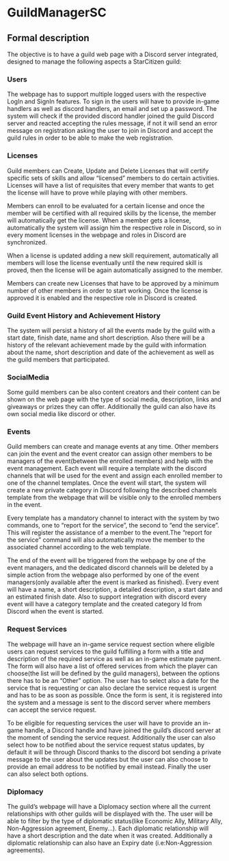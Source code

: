 # GuildManagerSC

## Formal description
The objective is to have a guild web page with a Discord server integrated, designed to manage the following aspects a StarCitizen guild: 


### Users
The webpage has to support multiple logged users with the respective LogIn and SignIn features. To sign in the users will have to provide in-game handlers as well as discord handlers, an email and set up a password. The system will check if the provided discord handler joined the guild Discord server and reacted accepting the rules message, if not it will send an error message on registration asking the user to join in Discord and accept the guild rules in order to be able to make the web registration.


### Licenses
Guild members can Create, Update and Delete Licenses that will certify specific sets of skills and allow “licensed” members to do certain activities.
Licenses will have a list of requisites that every member that wants to get the license will have to prove while playing with other members.

Members can enroll to be evaluated for a certain license and once the member will be certified with all required skills by the license, the member will automatically get the license.
When a member gets a license, automatically the system will assign him the respective role in Discord, so in every moment licenses in the webpage and roles in Discord are synchronized.

When a license is updated adding a new skill requirement, automatically all members will lose the license eventually until the new required skill is proved, then the license will be again automatically assigned to the member.

Members can create new Licenses that have to be approved by a minimum number of other members in order to start working. Once the license is approved it is enabled and the respective role in Discord is created.


### Guild Event History and Achievement History
The system will persist a history of all the events made by the guild with a start date, finish date, name and short description.
Also there will be a history of the relevant achievement made by the guild with information about the name, short description and date of the achievement as well as the guild members that participated.


### SocialMedia
Some guild members can be also content creators and their content can be shown on the web page with the type of social media, description, links and giveaways or prizes they can offer. Additionally the guild can also have its own social media like discord or other.


### Events
Guild members can create and manage events at any time. Other members can join the event and the event creator can assign other members to be managers of the event(between the enrolled members) and help with the event management. Each event will require a template with the discord channels that will be used for the event and assign each enrolled member to one of the channel templates. Once the event will start, the system will create a new private category in Discord following the described channels template from the webpage that will be visible only to the enrolled members in the event. 

Every template has a mandatory channel to interact with the system by two commands, one to “report for the service”, the second to “end the service”. This will register the assistance of a member to the event.The “report for the service” command will also automatically move the member to the associated channel according to the web template.

The end of the event will be triggered from the webpage by one of the event managers, and the dedicated discord channels will be deleted by a simple action from the webpage also performed by one of the event managers(only available after the event is marked as finished).
Every event will have a name, a short description, a detailed description, a start date and an estimated finish date. Also to support integration with discord every event will have a category template and the created category Id from Discord when the event is started.


### Request Services
The webpage will have an in-game service request section where eligible users can request services to the guild fulfilling a form with a title and description of the required service as well as an in-game estimate payment. The form will also have a list of offered services from which the player can choose(the list will be defined by the guild managers), between the options there has to be an “Other” option.
The user has to select also a date for the service that is requesting or can also declare the service request is urgent and has to be as soon as possible. Once the form is sent, it is registered into the system and a message is sent to the discord server where members can accept the service request.

To be eligible for requesting services the user will have to provide an in-game handle, a Discord handle and have joined the guild’s discord server at the moment of sending the service request.
Additionally the user can also select how to be notified about the service request status updates, by default it will be through Discord thanks to the discord bot sending a private message to the user about the updates but the user can also choose to provide an email address to be notified by email instead. Finally the user can also select both options.


### Diplomacy
The guild’s webpage will have a Diplomacy section where all the current relationships with other guilds will be displayed with the. The user will be able to filter by the type of diplomatic status(like Economic Ally, Military Ally, Non-Aggression agreement, Enemy…).  Each diplomatic relationship will have a short description and the date when it was created. Additionally a diplomatic relationship can also have an Expiry date (i.e:Non-Aggression agreements).
